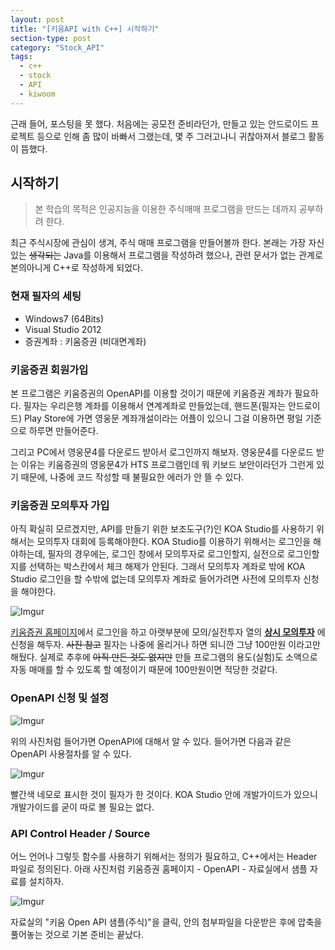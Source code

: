 ```yaml
---
layout: post
title: "[키움API with C++] 시작하기"
section-type: post
category: "Stock_API"
tags:
  - c++
  - stock
  - API
  - kiwoom
---
```


근래 들어, 포스팅을 못 했다. 처음에는 공모전 준비라던가, 만들고 있는 안드로이드 프로젝트 등으로 인해 좀 많이 바빠서 그랬는데, 몇 주 그러고나니 귀찮아져서 블로그 활동이 뜸했다.

## 시작하기

> 본 학습의 목적은 인공지능을 이용한 주식매매 프로그램을 만드는 데까지 공부하려 한다.

최근 주식시장에 관심이 생겨, 주식 매매 프로그램을 만들어볼까 한다. 본래는 가장 자신있는 ~~생각되는~~ Java를 이용해서 프로그램을 작성하려 했으나, 관련 문서가 없는 관계로 본의아니게 C\+\+로 작성하게 되었다.

### 현재 필자의 세팅

 - Windows7 (64Bits)
 - Visual Studio 2012
 - 증권계좌 : 키움증권 (비대면계좌)

### 키움증권 회원가입

본 프로그램은 키움증권의 OpenAPI를 이용할 것이기 때문에 키움증권 계좌가 필요하다. 필자는 우리은행 계좌를 이용해서 연계계좌로 만들었는데, 핸드폰(필자는 안드로이드) Play Store에 가면 영웅문 계좌개설이라는 어플이 있으니 그걸 이용하면 평일 기준으로 하루면 만들어준다.

그리고 PC에서 영웅문4를 다운로드 받아서 로그인까지 해보자. 영웅문4를 다운로드 받는 이유는 키움증권의 영웅문4가 HTS 프로그램인데 뭐 키보드 보안이라던가 그런게 있기 때문에, 나중에 코드 작성할 때 불필요한 에러가 안 뜰 수 있다.

### 키움증권 모의투자 가입

아직 확실히 모르겠지만, API를 만들기 위한 보조도구\(?\)인 KOA Studio를 사용하기 위해서는 모의투자 대회에 등록해야한다. KOA Studio를 이용하기 위해서는 로그인을 해야하는데, 필자의 경우에는, 로그인 창에서 모의투자로 로그인할지, 실전으로 로그인할지를 선택하는 박스칸에서 체크 해제가 안된다. 그래서 모의투자 계좌로 밖에 KOA Studio 로그인을 할 수밖에 없는데 모의투자 계좌로 들어가려면 사전에 모의투자 신청을 해야한다.

![Imgur](https://i.imgur.com/FvbFq8P.png)

[키움증권 홈페이지](https://www2.kiwoom.com/)에서 로그인을 하고 아랫부분에 모의/실전투자 열의 **[상시 모의투자][c07b382c]** 에 신청을 해두자. ~~사진 참고~~ 필자는 나중에 올리거나 하면 되니깐 그냥 100만원 이라고만 해뒀다. 실제로 추후에 ~~아직 만든 것도 없지만~~ 만들 프로그램의 용도(실험)도 소액으로 자동 매매를 할 수 있도록 할 예정이기 때문에 100만원이면 적당한 것같다.

### OpenAPI 신청 및 설정

![Imgur](https://i.imgur.com/KeS2EMm.png?1)

위의 사진처럼 들어가면 OpenAPI에 대해서 알 수 있다. 들어가면 다음과 같은 OpenAPI 사용절차를 알 수 있다.

![Imgur](https://i.imgur.com/r65CCew.png)

빨간색 네모로 표시한 것이 필자가 한 것이다. KOA Studio 안에 개발가이드가 있으니 개발가이드를 굳이 따로 볼 필요는 없다.

### API Control Header / Source

어느 언어나 그렇듯 함수를 사용하기 위해서는 정의가 필요하고, C++에서는 Header 파일로 정의된다. 아래 사진처럼 키움증권 홈페이지 \- OpenAPI \- 자료실에서 샘플 자료를 설치하자.

![Imgur](https://i.imgur.com/D1GDJN5.png)

자료실의 \"키움 Open API 샘플\(주식\)\"을 클릭, 안의 첨부파일을 다운받은 후에 압축을 풀어놓는 것으로 기본 준비는 끝났다.




  [c07b382c]: https://www2.kiwoom.com/nkw.templateFrameSet.do?m=m1101000000 "모의투자 링크"
